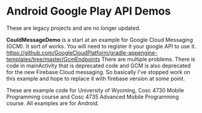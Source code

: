 # Android Google Play API Demos

These are legacy projects and are no longer updated.

<b>CouldMessageDemo</b> is a start at an example for Google Cloud Messaging (GCM).  It sort of works.  You will need to register it your google API to use it. https://github.com/GoogleCloudPlatform/gradle-appengine-templates/tree/master/GcmEndpoints  There are multiple problems.  There is code in mainActivity that is deprecated code and GCM is also deprecated for the new Firebase Cloud messaging.  So basically I've stopped work on this example and hope to replace it with firebase version at some point.


These are example code for University of Wyoming, Cosc 4730 Mobile Programming course and Cosc 4735 Advanced Mobile Programming course.
All examples are for Android.

